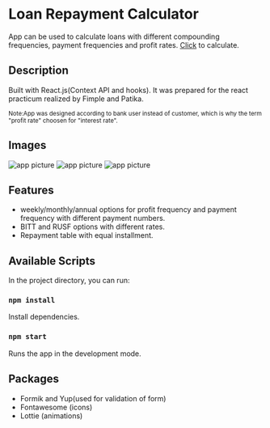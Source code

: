 # Loan Repayment Calculator

App can be used to calculate loans with different compounding frequencies, payment frequencies and profit rates.
[Click](https://loanCalculator-cataltepe.surge.sh/) to calculate.

## Description

Built with React.js(Context API and hooks). It was prepared for the react practicum realized by Fimple and Patika.

<sub> Note:App was designed according to bank user instead of customer, which is why the term "profit rate" choosen for "interest rate".</sub>

## Images

![app picture](https://github.com/OnderCataltepe/kredi-hesaplama-fimple/blob/main/home.jpg)
![app picture](https://github.com/OnderCataltepe/kredi-hesaplama-fimple/blob/main/result-tr.jpg)
![app picture](https://github.com/OnderCataltepe/kredi-hesaplama-fimple/blob/main/table.jpg)

## Features

- weekly/monthly/annual options for profit frequency and payment frequency with different payment numbers.
- BITT and RUSF options with different rates.
- Repayment table with equal installment.

## Available Scripts

In the project directory, you can run:

### `npm install`

Install dependencies.

### `npm start`

Runs the app in the development mode.

## Packages

- Formik and Yup(used for validation of form)
- Fontawesome (icons)
- Lottie (animations)
